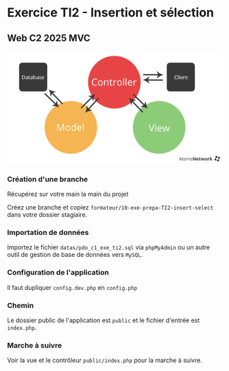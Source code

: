 # Exercice TI2 - Insertion et sélection

## Web C2 2025 MVC

!["image"](datas/MVC.png)

### Création d'une branche

Récupérez sur votre main la main du projet

Créez une branche et copiez `formateur/10-exe-prepa-TI2-insert-select` dans votre dossier stagiaire.

### Importation de données

Importez le fichier `datas/pdo_c1_exe_ti2.sql` via `phpMyAdmin` ou un autre outil de gestion de base de données vers `MySQL`.

### Configuration de l'application

Il faut dupliquer `config.dev.php` en `config.php`

### Chemin

Le dossier public de l'application est `public` et le fichier d'entrée est `index.php`.

### Marche à suivre

Voir la vue et le contrôleur `public/index.php` pour la marche à suivre.